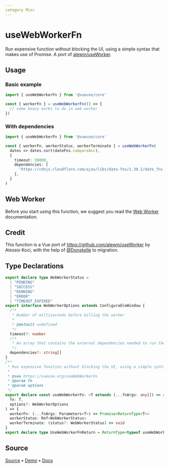 ```yaml
---
category Misc
---
```


# useWebWorkerFn

Run expensive function without blocking the UI, using a simple syntax that makes use of Promise. A port of [alewin/useWorker](https://github.com/alewin/useWorker).

## Usage

### Basic example

```js
import { useWebWorkerFn } from '@vueuse/core'

const { workerFn } = useWebWorkerFn(() => {
  // some heavy works to do in web worker
})
```

### With dependencies

```ts {7-9}
import { useWebWorkerFn } from '@vueuse/core'

const { workerFn, workerStatus, workerTerminate } = useWebWorkerFn(
  dates => dates.sort(dateFns.compareAsc), 
  {
    timeout: 50000,
    dependencies: [
      'https://cdnjs.cloudflare.com/ajax/libs/date-fns/1.30.1/date_fns.js' // dateFns
    ],
  }
)
```

## Web Worker

Before you start using this function, we suggest you read the [Web Worker](https://developer.mozilla.org/en-US/docs/Web/API/Web_Workers_API/Using_web_workers) documentation.

## Credit

This function is a Vue port of https://github.com/alewin/useWorker by Alessio Koci, with the help of [@Donskelle](https://github.com/Donskelle) to migration.



<!--FOOTER_STARTS-->
## Type Declarations

```typescript
export declare type WebWorkerStatus =
  | "PENDING"
  | "SUCCESS"
  | "RUNNING"
  | "ERROR"
  | "TIMEOUT_EXPIRED"
export interface WebWorkerOptions extends ConfigurableWindow {
  /**
   * Number of milliseconds before killing the worker
   *
   * @default undefined
   */
  timeout?: number
  /**
   * An array that contains the external dependencies needed to run the worker
   */
  dependencies?: string[]
}
/**
 * Run expensive function without blocking the UI, using a simple syntax that makes use of Promise.
 *
 * @see https://vueuse.org/useWebWorkerFn
 * @param fn
 * @param options
 */
export declare const useWebWorkerFn: <T extends (...fnArgs: any[]) => any>(
  fn: T,
  options?: WebWorkerOptions
) => {
  workerFn: (...fnArgs: Parameters<T>) => Promise<ReturnType<T>>
  workerStatus: Ref<WebWorkerStatus>
  workerTerminate: (status?: WebWorkerStatus) => void
}
export declare type UseWebWorkerFnReturn = ReturnType<typeof useWebWorkerFn>
```

## Source

[Source](https://github.com/vueuse/vueuse/blob/main/packages/core/useWebWorkerFn/index.ts) • [Demo](https://github.com/vueuse/vueuse/blob/main/packages/core/useWebWorkerFn/demo.vue) • [Docs](https://github.com/vueuse/vueuse/blob/main/packages/core/useWebWorkerFn/index.md)


<!--FOOTER_ENDS-->
